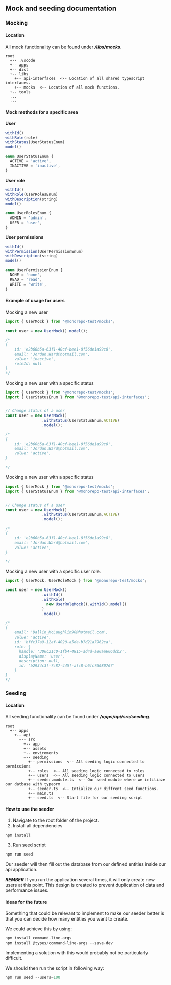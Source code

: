 ## Mock and seeding documentation

### Mocking
#### Location
All mock functionality can be found under ***/libs/mocks***. 
```
root
  +-- .vscode
  +-- apps
  +-- dist
  +-- libs
    +-- api-interfaces  <-- Location of all shared typescript interfaces.  
    +-- mocks  <-- Location of all mock functions. 
  +-- tools
  ...
  ...
```
#### Mock methods for a specific area 

**User**
```js
withId()
withRole(role)
withStatus(UserStatusEnum)
model()

enum UserStatusEnum {
  ACTIVE = 'active',
  INACTIVE = 'inactive',
}
```

**User role**
```js
withId()
withRole(UserRolesEnum)
withDescription(string)
model()

enum UserRolesEnum {
  ADMIN = 'admin',
  USER = 'user',
}

```

**User permissions**
```js
withId()
withPermission(UserPermissionEnum)
withDescription(string)
model()

enum UserPermissionEnum {
  NONE = 'none',
  READ = 'read',
  WRITE = 'write',
}
```

#### Example of usage for users

Mocking a new user

```js
import { UserMock } from '@monorepo-test/mocks';

const user = new UserMock().model();

/* 
{
    id: 'e2b60b5a-63f1-40cf-bee1-8f56de1a99c8',
    email: 'Jordan.Ward@hotmail.com',
    value: 'inactive',
    roleId: null
}
*/
```

Mocking a new user with a specific status
```js
import { UserMock } from '@monorepo-test/mocks';
import { UserStatusEnum } from '@monorepo-test/api-interfaces';


// Change status of a user
const user = new UserMock()
                .withStatus(UserStatusEnum.ACTIVE)
                .model();

/* 
{
    id: 'e2b60b5a-63f1-40cf-bee1-8f56de1a99c8',
    email: 'Jordan.Ward@hotmail.com',
    value: 'active',
}

*/
```

Mocking a new user with a specific status
```js
import { UserMock } from '@monorepo-test/mocks';
import { UserStatusEnum } from '@monorepo-test/api-interfaces';


// Change status of a user
const user = new UserMock()
                .withStatus(UserStatusEnum.ACTIVE)
                .model();

/* 
{
    id: 'e2b60b5a-63f1-40cf-bee1-8f56de1a99c8',
    email: 'Jordan.Ward@hotmail.com',
    value: 'active',
}

*/
```

Mocking a new user with a specific user role.

```js
import { UserMock, UserRoleMock } from '@monorepo-test/mocks';

const user = new UserMock()
                .withId()
                .withRole(
                  new UserRoleMock().withId().model()
                )
                .model()

/* 
{
    email: 'Dallin_McLaughlin90@hotmail.com',
    value: 'active',
    id: 'bffc37a9-12af-4020-a5da-b7d21a7962ca',
    role: {
      handle: '306c21c0-1fb4-4815-ad4d-a80aa606dcb2',
      displayName: 'user',
      description: null,
      id: 'b2934c3f-7c87-445f-afc8-b6fc76080767'
    }
}
*/ 

```

### Seeding

#### Location
All seeding functionality can be found under ***/apps/api/src/seeding***. 
```
root 
  +-- apps
    +-- api
      +-- src
        +-- app
        +-- assets
        +-- enviroments
        +-- seeding
          +-- permissions  <-- All seeding logic connected to permissions
          +-- roles  <-- All seeding logic connected to roles
          +-- users  <-- All seeding logic connected to users
          +-- seeder.module.ts  <-- Our seed module where we intiliaze our datbase with typeorm
          +-- seeder.ts  <-- Intialize our diffrent seed functions.
          +-- main.ts 
          +-- seed.ts  <-- Start file for our seeding script

```

#### How to use the seeder



1) Navigate to the root folder of the project.
2) Install all dependencies 
```js
npm install
```
3) Run seed script
```js
npm run seed
```

Our seeder will then fill out the database from our defined entities inside our api application. 

***REMBER***
If you run the application several times, it will only create new users at this point. This design is created to prevent duplication of data and performance issues. 


#### Ideas for the future
Something that could be relevant to implement to make our seeder better is that you can decide how many entities you want to create.

We could achieve this by using:

```js
npm install command-line-args
npm install @types/command-line-args --save-dev
```

Implementing a solution with this would probably not be particularly difficult.

We should then run the script in following way: 

```js
npm run seed --users=100
```
